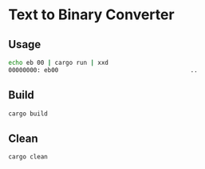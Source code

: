 # Text to Binary Converter

## Usage

```bash
echo eb 00 | cargo run | xxd
00000000: eb00                                     ..
```

## Build

```bash
cargo build
```

## Clean

```bash
cargo clean
```
